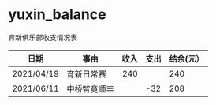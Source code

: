 # yuxin_balance
育新俱乐部收支情况表

|  日期  | 事由  | 收入 |支出 |结余(元）|
|--------------|----|----:|----|----|
|2021/04/19  | 育新日常赛|240||240|
|2021/06/11  | 中桥智竟顺丰||-32|208|
